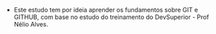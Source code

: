- Este estudo tem por ideia aprender os fundamentos sobre GIT e GITHUB, com base no estudo do treinamento do DevSuperior - Prof Nélio Alves.
